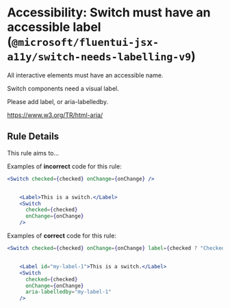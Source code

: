 # Accessibility: Switch must have an accessible label (`@microsoft/fluentui-jsx-a11y/switch-needs-labelling-v9`)

<!-- end auto-generated rule header -->

All interactive elements must have an accessible name.

Switch components need a visual label.

Please add label, or aria-labelledby.

<https://www.w3.org/TR/html-aria/>

## Rule Details

This rule aims to...

Examples of **incorrect** code for this rule:

```jsx
<Switch checked={checked} onChange={onChange} />
```

```jsx

    <Label>This is a switch.</Label>
    <Switch
      checked={checked}
      onChange={onChange}
    />

```

Examples of **correct** code for this rule:

```jsx
<Switch checked={checked} onChange={onChange} label={checked ? "Checked" : "Unchecked"} />
```

```jsx

    <Label id="my-label-1">This is a switch.</Label>
    <Switch
      checked={checked}
      onChange={onChange}
      aria-labelledby="my-label-1"
    />

```
